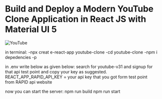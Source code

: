 # Build and Deploy a Modern YouTube Clone Application in React JS with Material UI 5

![YouTube](https://i.ibb.co/pw1JjKT/Screenshot-2023-08-10-221814.png)

in terminal:
-npx creat
e-react-app youtube-clone
-cd youtube-clone
-npm i depedencies -p

in .env write below as given below:
search for youtube-v31 and signup for that api test point and copy your key as suggested.
REACT_APP_RAPID_API_KEY = your api key that you got form test point from RAPID api website

now you can start the server:
npm run build
npm run start
